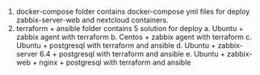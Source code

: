 1. docker-compose folder contains docker-compose yml files for deploy zabbix-server-web and nextcloud containers.
2. terraform + ansible folder contains 5 solution for deploy 
  a. Ubuntu + zabbix agent with terraform
  b. Centos + zabbix agent with terraform
  c. Ubuntu + postgresql with terraform and ansible
  d. Ubuntu + zabbix-server 6.4 + postgresql with terraform and ansible
  e. Ubuntu + zabbix-web + nginx + postgresql with terraform and ansible
